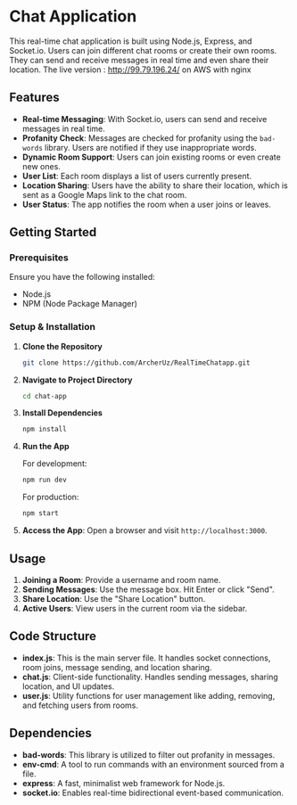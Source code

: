 # Chat Application

This real-time chat application is built using Node.js, Express, and Socket.io. Users can join different chat rooms or create their own rooms. They can send and receive messages in real time and even share their location.
The live version : http://99.79.196.24/ on AWS with nginx

## Features

- **Real-time Messaging**: With Socket.io, users can send and receive messages in real time.
- **Profanity Check**: Messages are checked for profanity using the `bad-words` library. Users are notified if they use inappropriate words.
- **Dynamic Room Support**: Users can join existing rooms or even create new ones.
- **User List**: Each room displays a list of users currently present.
- **Location Sharing**: Users have the ability to share their location, which is sent as a Google Maps link to the chat room.
- **User Status**: The app notifies the room when a user joins or leaves.

## Getting Started

### Prerequisites

Ensure you have the following installed:

- Node.js
- NPM (Node Package Manager)

### Setup & Installation

1. **Clone the Repository**
    ```bash
    git clone https://github.com/ArcherUz/RealTimeChatapp.git
    ```

2. **Navigate to Project Directory**
    ```bash
    cd chat-app
    ```

3. **Install Dependencies**
    ```bash
    npm install
    ```

4. **Run the App**

    For development:
    ```bash
    npm run dev
    ```

    For production:
    ```bash
    npm start
    ```

5. **Access the App**: Open a browser and visit `http://localhost:3000`.

## Usage

1. **Joining a Room**: Provide a username and room name.
2. **Sending Messages**: Use the message box. Hit Enter or click "Send".
3. **Share Location**: Use the "Share Location" button.
4. **Active Users**: View users in the current room via the sidebar.

## Code Structure

- **index.js**: This is the main server file. It handles socket connections, room joins, message sending, and location sharing.
- **chat.js**: Client-side functionality. Handles sending messages, sharing location, and UI updates.
- **user.js**: Utility functions for user management like adding, removing, and fetching users from rooms.

## Dependencies

- **bad-words**: This library is utilized to filter out profanity in messages.
- **env-cmd**: A tool to run commands with an environment sourced from a file.
- **express**: A fast, minimalist web framework for Node.js.
- **socket.io**: Enables real-time bidirectional event-based communication.

